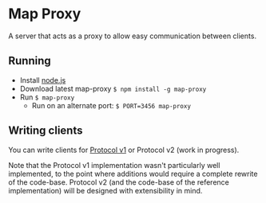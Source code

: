 # Map Proxy #

A server that acts as a proxy to allow easy communication between clients.


## Running ##

- Install [node.js](http://nodejs.org/)
- Download latest map-proxy
  `$ npm install -g map-proxy`
- Run `$ map-proxy`
  - Run on an alternate port: `$ PORT=3456 map-proxy`


## Writing clients ##

You can write clients for [Protocol v1](docs/writing-clients-v1.md) or Protocol
v2 (work in progress).

Note that the Protocol v1 implementation wasn't particularly well implemented,
to the point where additions would require a complete rewrite of the code-base.
Protocol v2 (and the code-base of the reference implementation) will be designed
with extensibility in mind.
